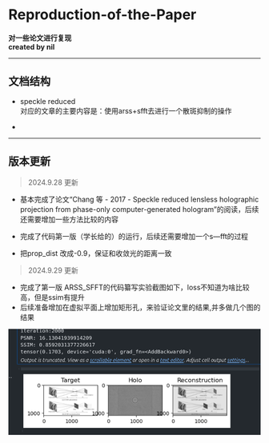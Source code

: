 # Reproduction-of-the-Paper
**对一些论文进行复现**   
**created by nil**
***
## 文档结构
* speckle reduced  
  对应的文章的主要内容是：使用arss+sfft去进行一个散斑抑制的操作

* 


***
## 版本更新
>2024.9.28 更新  
* 基本完成了论文“Chang 等 - 2017 - Speckle reduced lensless holographic projection from phase-only computer-generated hologram”的阅读，后续还需要增加一些方法比较的内容

* 完成了代码第一版（学长给的）的运行，后续还需要增加一个s—fft的过程

* 把prop_dist 改成-0.9，保证和收敛光的距离一致
  
>2024.9.29 更新
* 完成了第一版 ARSS_SFFT的代码纂写实验截图如下，loss不知道为啥比较高，但是ssim有提升
* 后续准备增加在虚拟平面上增加矩形孔，来验证论文里的结果,并多做几个图的结果
  
![\<img alt="结果1" src="/speckle reduced/result/image0.png" ztype="zimage">](/speckle%20reduced/result/image0.png)